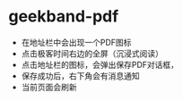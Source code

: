 # geekband-pdf

* 在地址栏中会出现一个PDF图标
* 点击极客时间右边的全屏（沉浸式阅读）
* 点击地址栏的图标，会弹出保存PDF对话框，
* 保存成功后，右下角会有消息通知
* 当前页面会刷新
